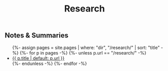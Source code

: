 ﻿---
title: Research
---

## Notes & Summaries
<ul>
{%- assign pages = site.pages | where: "dir", "/research/" | sort: "title" -%}
{%- for p in pages -%}
  {%- unless p.url == "/research/" -%}
  <li><a href="{{ p.url | relative_url }}">{{ p.title | default: p.url }}</a></li>
  {%- endunless -%}
{%- endfor -%}
</ul>
